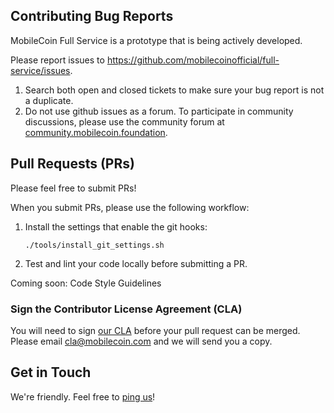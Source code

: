 ## Contributing Bug Reports

MobileCoin Full Service is a prototype that is being actively developed.

Please report issues to https://github.com/mobilecoinofficial/full-service/issues.

1. Search both open and closed tickets to make sure your bug report is not a duplicate.
1. Do not use github issues as a forum. To participate in community discussions, please use the community forum
   at [community.mobilecoin.foundation](https://community.mobilecoin.foundation).

## Pull Requests (PRs)

Please feel free to submit PRs!

When you submit PRs, please use the following workflow:

1. Install the settings that enable the git hooks:

    ```
    ./tools/install_git_settings.sh
   ```

2. Test and lint your code locally before submitting a PR.

Coming soon: Code Style Guidelines

### Sign the Contributor License Agreement (CLA)

You will need to sign [our CLA](./CLA.md) before your pull request can be merged. Please
email [cla@mobilecoin.com](mailto:cla@mobilecoin.com) and we will send you a copy.

## Get in Touch

We're friendly. Feel free to [ping us](mailto:full-service@mobilecoin.com)!
